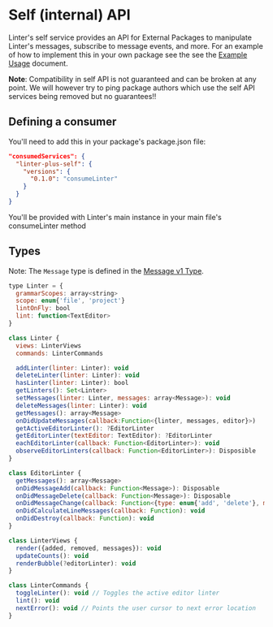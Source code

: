 # Self (internal) API

Linter's self service provides an API for External Packages to manipulate
Linter's messages, subscribe to message events, and more. For an example of how
to implement this in your own package see the see the
[Example Usage](../examples/self-linter-v1.md) document.

**Note**: Compatibility in self API is not guaranteed and can be broken at
any point. We will however try to ping package authors which use the self
API services being removed but no guarantees!!

## Defining a consumer

You'll need to add this in your package's package.json file:

```json
"consumedServices": {
  "linter-plus-self": {
    "versions": {
      "0.1.0": "consumeLinter"
    }
  }
}
```
You'll be provided with Linter's main instance in your main file's consumeLinter method

## Types

Note: The `Message` type is defined in the [Message v1 Type](linter-message-v1.md).

```js
type Linter = {
  grammarScopes: array<string>
  scope: enum{'file', 'project'}
  lintOnFly: bool
  lint: function<TextEditor>
}

class Linter {
  views: LinterViews
  commands: LinterCommands

  addLinter(linter: Linter): void
  deleteLinter(linter: Linter): void
  hasLinter(linter: Linter): bool
  getLinters(): Set<Linter>
  setMessages(linter: Linter, messages: array<Message>): void
  deleteMessages(linter: Linter): void
  getMessages(): array<Message>
  onDidUpdateMessages(callback:Function<{linter, messages, editor}>)
  getActiveEditorLinter(): ?EditorLinter
  getEditorLinter(textEditor: TextEditor): ?EditorLinter
  eachEditorLinter(callback: Function<EditorLinter>): void
  observeEditorLinters(callback: Function<EditorLinter>): Disposible
}

class EditorLinter {
  getMessages(): array<Message>
  onDidMessageAdd(callback: Function<Message>): Disposable
  onDidMessageDelete(callback: Function<Message>): Disposable
  onDidMessageChange(callback: Function<{type: enum{'add', 'delete'}, message: Message}>)
  onDidCalculateLineMessages(callback: Function): void
  onDidDestroy(callback: Function): void
}

class LinterViews {
  render({added, removed, messages}): void
  updateCounts(): void
  renderBubble(?editorLinter): void
}

class LinterCommands {
  toggleLinter(): void // Toggles the active editor linter
  lint(): void
  nextError(): void // Points the user cursor to next error location
}
```
